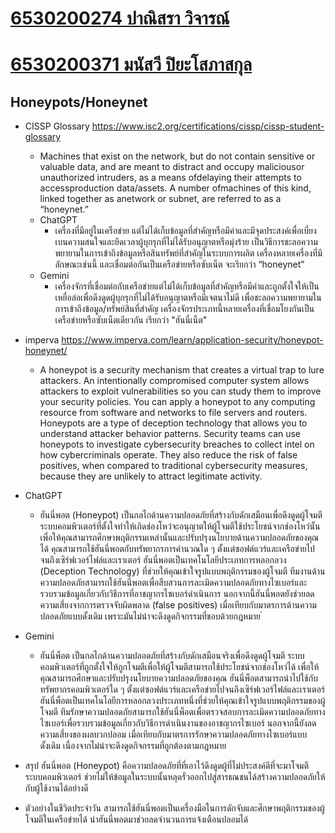 # [6530200274 ปาณิสรา วิจารณ์](https://6530200274.github.io/honeypots)
# [6530200371 มนัสวี ปิยะโสภาสกุล](https://manatsawee-pi.github.io/honeypots)
## Honeypots/Honeynet
- CISSP Glossary https://www.isc2.org/certifications/cissp/cissp-student-glossary
  - Machines that exist on the network, but do not contain sensitive or valuable data,
  and are meant to distract and occupy maliciousor unauthorized intruders,
  as a means ofdelaying their attempts to accessproduction data/assets.
  A number ofmachines of this kind, linked together as anetwork or subnet,
  are referred to as a “honeynet.”
  - ChatGPT
    - เครื่องที่มีอยู่ในเครือข่าย แต่ไม่ได้เก็บข้อมูลที่สำคัญหรือมีค่าและมีจุดประสงค์เพื่อเบี่ยงเบนความสนใจและยึดเวลาผู้บุกรุกที่ไม่ได้รับอนุญาตหรือมุ่งร้าย
    เป็นวิธีการชะลอความพยายามในการเข้าถึงข้อมูลหรือสินทรัพย์ที่สำคัญในระบบการผลิต เครื่องหลายเครื่องที่มีลักษณะเช่นนี้ และเชื่อมต่อกันเป็นเครือข่ายหรือซับเน็ต จะเรียกว่า “honeynet”
  - Gemini
    - เครื่องจักรที่เชื่อมต่อกับเครือข่ายแต่ไม่ได้เก็บข้อมูลที่สำคัญหรือมีค่าและถูกตั้งใจให้เป็นเหยื่อล่อเพื่อดึงดูดผู้บุกรุกที่ไม่ได้รับอนุญาตหรือมีเจตนาไม่ดี
    เพื่อชะลอความพยายามในการเข้าถึงข้อมูล/ทรัพย์สินที่สำคัญ เครื่องจักรประเภทนี้หลายเครื่องที่เชื่อมโยงกันเป็นเครือข่ายหรือซับเน็ตเดียวกัน เรียกว่า "ฮันนี่เน็ต"

- imperva https://www.imperva.com/learn/application-security/honeypot-honeynet/
  - A honeypot is a security mechanism that creates a virtual trap to lure attackers. An intentionally compromised computer system allows attackers to exploit vulnerabilities so you can study them to improve your security policies. You can apply a honeypot to any computing resource from software and networks to file servers and routers.
  Honeypots are a type of deception technology that allows you to understand attacker behavior patterns. Security teams can use honeypots to investigate cybersecurity breaches to collect intel on how cybercriminals operate.
  They also reduce the risk of false positives, when compared to traditional cybersecurity measures, because they are unlikely to attract legitimate activity.
- ChatGPT
  - ฮันนี่พอต (Honeypot) เป็นกลไกด้านความปลอดภัยที่สร้างกับดักเสมือนเพื่อดึงดูดผู้โจมตี ระบบคอมพิวเตอร์ที่ตั้งใจทำให้เกิดช่องโหว่จะอนุญาตให้ผู้โจมตีใช้ประโยชน์จากช่องโหว่นั้น เพื่อให้คุณสามารถศึกษาพฤติกรรมเหล่านั้นและปรับปรุงนโยบายด้านความปลอดภัยของคุณได้ คุณสามารถใช้ฮันนี่พอตกับทรัพยากรการคำนวณใด ๆ ตั้งแต่ซอฟต์แวร์และเครือข่ายไปจนถึงเซิร์ฟเวอร์ไฟล์และเราเตอร์
  ฮันนี่พอตเป็นเทคโนโลยีประเภทการหลอกลวง (Deception Technology) ที่ช่วยให้คุณเข้าใจรูปแบบพฤติกรรมของผู้โจมตี ทีมงานด้านความปลอดภัยสามารถใช้ฮันนี่พอตเพื่อสืบสวนการละเมิดความปลอดภัยทางไซเบอร์และรวบรวมข้อมูลเกี่ยวกับวิธีการที่อาชญากรไซเบอร์ดำเนินการ
  นอกจากนี้ฮันนี่พอตยังช่วยลดความเสี่ยงจากการตรวจจับผิดพลาด (false positives) เมื่อเทียบกับมาตรการด้านความปลอดภัยแบบดั้งเดิม เพราะมันไม่น่าจะดึงดูดกิจกรรมที่ชอบด้วยกฎหมาย ์
- Gemini
  - ฮันนี่พ็อต เป็นกลไกด้านความปลอดภัยที่สร้างกับดักเสมือนจริงเพื่อดึงดูดผู้โจมตี ระบบคอมพิวเตอร์ที่ถูกตั้งใจให้ถูกโจมตีเพื่อให้ผู้โจมตีสามารถใช้ประโยชน์จากช่องโหว่ได้ เพื่อให้คุณสามารถศึกษาและปรับปรุงนโยบายความปลอดภัยของคุณ ฮันนี่พ็อตสามารถนำไปใช้กับทรัพยากรคอมพิวเตอร์ใด ๆ ตั้งแต่ซอฟต์แวร์และเครือข่ายไปจนถึงเซิร์ฟเวอร์ไฟล์และเราเตอร์
  ฮันนี่พ็อตเป็นเทคโนโลยีการหลอกลวงประเภทหนึ่งที่ช่วยให้คุณเข้าใจรูปแบบพฤติกรรมของผู้โจมตี ทีมรักษาความปลอดภัยสามารถใช้ฮันนี่พ็อตเพื่อตรวจสอบการละเมิดความปลอดภัยทางไซเบอร์เพื่อรวบรวมข้อมูลเกี่ยวกับวิธีการดำเนินงานของอาชญากรไซเบอร์ นอกจากนี้ยังลดความเสี่ยงของผลบวกปลอม เมื่อเทียบกับมาตรการรักษาความปลอดภัยทางไซเบอร์แบบดั้งเดิม เนื่องจากไม่น่าจะดึงดูดกิจกรรมที่ถูกต้องตามกฎหมาย
- สรุป ฮันนี่พอต (Honeypot) คือความปลอดภัยที่ที่เอาไว้ดึงดูดผู้ที่ไม่ประสงค์ดีที่จะมาโจมตีระบบคอมพิวเตอร์ ช่วยไม่ให้ข้อมูลในระบบนั้นหลุดรั่วออกไปสู่สารธณชนได้สร้างความปลอดภัยให้กับผู้ใช้งานได้อย่างดี
- ตัวอย่างในชีวิตประจำวัน สามารถใช้ฮันนี่พอตเป็นเครื่องมือในการดักจับและศึกษาพฤติกรรมของผู้โจมตีในเครือข่ายได้ นำฮันนี่พอตมาช่วยลดจำนวนการแจ้งเตือนปลอมได้
